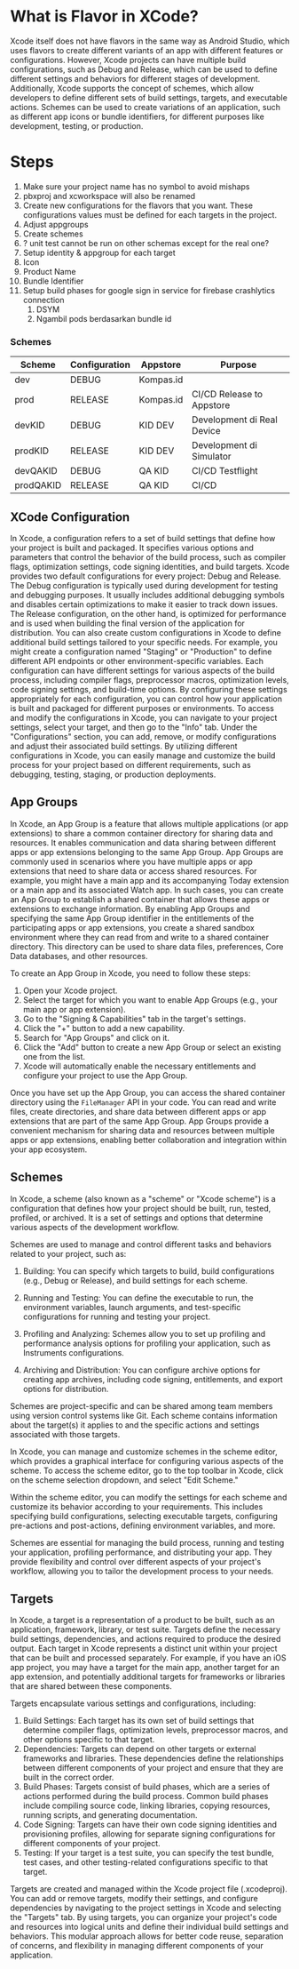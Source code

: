 # What is Flavor in XCode?
Xcode itself does not have flavors in the same way as Android Studio, which uses flavors to create different variants of an app with different features or configurations. However, Xcode projects can have multiple build configurations, such as Debug and Release, which can be used to define different settings and behaviors for different stages of development.
Additionally, Xcode supports the concept of schemes, which allow developers to define different sets of build settings, targets, and executable actions. Schemes can be used to create variations of an application, such as different app icons or bundle identifiers, for different purposes like development, testing, or production.
# Steps
1. Make sure your project name has no symbol to avoid mishaps
2. pbxproj and xcworkspace will also be renamed
3. Create new configurations for the flavors that you want. These configurations values must be defined for each targets in the project. 
4. Adjust appgroups
5. Create schemes 
6. ? unit test cannot be run on other schemas except for the real one?
7. Setup identity & appgroup for each target
8. Icon
9. Product Name
10. Bundle Identifier
11. Setup build phases for google sign in service for firebase crashlytics connection
	1. DSYM
	2. Ngambil pods berdasarkan bundle id

### Schemes 

| Scheme    | Configuration | Appstore  | Purpose                    |
| --------- | ------------- | --------- | -------------------------- |
| dev       | DEBUG         | Kompas.id |                            |
| prod      | RELEASE       | Kompas.id | CI/CD Release to Appstore  |
| devKID    | DEBUG         | KID DEV   | Development di Real Device |
| prodKID   | RELEASE       | KID DEV   | Development di Simulator   |
| devQAKID  | DEBUG         | QA KID    | CI/CD Testflight           |
| prodQAKID | RELEASE       | QA KID    | CI/CD                      | 
## XCode Configuration
In Xcode, a configuration refers to a set of build settings that define how your project is built and packaged. It specifies various options and parameters that control the behavior of the build process, such as compiler flags, optimization settings, code signing identities, and build targets.
Xcode provides two default configurations for every project: Debug and Release. The Debug configuration is typically used during development for testing and debugging purposes. It usually includes additional debugging symbols and disables certain optimizations to make it easier to track down issues. The Release configuration, on the other hand, is optimized for performance and is used when building the final version of the application for distribution.
You can also create custom configurations in Xcode to define additional build settings tailored to your specific needs. For example, you might create a configuration named "Staging" or "Production" to define different API endpoints or other environment-specific variables.
Each configuration can have different settings for various aspects of the build process, including compiler flags, preprocessor macros, optimization levels, code signing settings, and build-time options. By configuring these settings appropriately for each configuration, you can control how your application is built and packaged for different purposes or environments.
To access and modify the configurations in Xcode, you can navigate to your project settings, select your target, and then go to the "Info" tab. Under the "Configurations" section, you can add, remove, or modify configurations and adjust their associated build settings.
By utilizing different configurations in Xcode, you can easily manage and customize the build process for your project based on different requirements, such as debugging, testing, staging, or production deployments.
## App Groups
In Xcode, an App Group is a feature that allows multiple applications (or app extensions) to share a common container directory for sharing data and resources. It enables communication and data sharing between different apps or app extensions belonging to the same App Group.
App Groups are commonly used in scenarios where you have multiple apps or app extensions that need to share data or access shared resources. For example, you might have a main app and its accompanying Today extension or a main app and its associated Watch app. In such cases, you can create an App Group to establish a shared container that allows these apps or extensions to exchange information.
By enabling App Groups and specifying the same App Group identifier in the entitlements of the participating apps or app extensions, you create a shared sandbox environment where they can read from and write to a shared container directory. This directory can be used to share data files, preferences, Core Data databases, and other resources.

To create an App Group in Xcode, you need to follow these steps:
1. Open your Xcode project.
2. Select the target for which you want to enable App Groups (e.g., your main app or app extension).
3. Go to the "Signing & Capabilities" tab in the target's settings.
4. Click the "+" button to add a new capability.
5. Search for "App Groups" and click on it.
6. Click the "Add" button to create a new App Group or select an existing one from the list.
7. Xcode will automatically enable the necessary entitlements and configure your project to use the App Group.

Once you have set up the App Group, you can access the shared container directory using the `FileManager` API in your code. You can read and write files, create directories, and share data between different apps or app extensions that are part of the same App Group.
App Groups provide a convenient mechanism for sharing data and resources between multiple apps or app extensions, enabling better collaboration and integration within your app ecosystem.
## Schemes
In Xcode, a scheme (also known as a "scheme" or "Xcode scheme") is a configuration that defines how your project should be built, run, tested, profiled, or archived. It is a set of settings and options that determine various aspects of the development workflow.

Schemes are used to manage and control different tasks and behaviors related to your project, such as:

1. Building: You can specify which targets to build, build configurations (e.g., Debug or Release), and build settings for each scheme.
    
2. Running and Testing: You can define the executable to run, the environment variables, launch arguments, and test-specific configurations for running and testing your project.
    
3. Profiling and Analyzing: Schemes allow you to set up profiling and performance analysis options for profiling your application, such as Instruments configurations.
    
4. Archiving and Distribution: You can configure archive options for creating app archives, including code signing, entitlements, and export options for distribution.
    

Schemes are project-specific and can be shared among team members using version control systems like Git. Each scheme contains information about the target(s) it applies to and the specific actions and settings associated with those targets.

In Xcode, you can manage and customize schemes in the scheme editor, which provides a graphical interface for configuring various aspects of the scheme. To access the scheme editor, go to the top toolbar in Xcode, click on the scheme selection dropdown, and select "Edit Scheme."

Within the scheme editor, you can modify the settings for each scheme and customize its behavior according to your requirements. This includes specifying build configurations, selecting executable targets, configuring pre-actions and post-actions, defining environment variables, and more.

Schemes are essential for managing the build process, running and testing your application, profiling performance, and distributing your app. They provide flexibility and control over different aspects of your project's workflow, allowing you to tailor the development process to your needs.
## Targets
In Xcode, a target is a representation of a product to be built, such as an application, framework, library, or test suite. Targets define the necessary build settings, dependencies, and actions required to produce the desired output.
Each target in Xcode represents a distinct unit within your project that can be built and processed separately. For example, if you have an iOS app project, you may have a target for the main app, another target for an app extension, and potentially additional targets for frameworks or libraries that are shared between these components.

Targets encapsulate various settings and configurations, including:
1. Build Settings: Each target has its own set of build settings that determine compiler flags, optimization levels, preprocessor macros, and other options specific to that target.
2. Dependencies: Targets can depend on other targets or external frameworks and libraries. These dependencies define the relationships between different components of your project and ensure that they are built in the correct order.
3. Build Phases: Targets consist of build phases, which are a series of actions performed during the build process. Common build phases include compiling source code, linking libraries, copying resources, running scripts, and generating documentation.
4. Code Signing: Targets can have their own code signing identities and provisioning profiles, allowing for separate signing configurations for different components of your project.
5. Testing: If your target is a test suite, you can specify the test bundle, test cases, and other testing-related configurations specific to that target.

Targets are created and managed within the Xcode project file (.xcodeproj). You can add or remove targets, modify their settings, and configure dependencies by navigating to the project settings in Xcode and selecting the "Targets" tab.
By using targets, you can organize your project's code and resources into logical units and define their individual build settings and behaviors. This modular approach allows for better code reuse, separation of concerns, and flexibility in managing different components of your application.